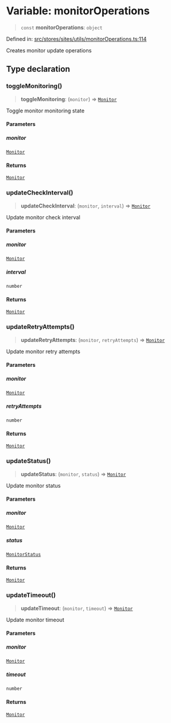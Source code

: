 # Variable: monitorOperations

> `const` **monitorOperations**: `object`

Defined in: [src/stores/sites/utils/monitorOperations.ts:114](https://github.com/Nick2bad4u/Uptime-Watcher/blob/dca5483e793478722cd3e6e125cafcec5fc771f0/src/stores/sites/utils/monitorOperations.ts#L114)

Creates monitor update operations

## Type declaration

### toggleMonitoring()

> **toggleMonitoring**: (`monitor`) => [`Monitor`](../../../../../../shared/types/interfaces/Monitor.md)

Toggle monitor monitoring state

#### Parameters

##### monitor

[`Monitor`](../../../../../../shared/types/interfaces/Monitor.md)

#### Returns

[`Monitor`](../../../../../../shared/types/interfaces/Monitor.md)

### updateCheckInterval()

> **updateCheckInterval**: (`monitor`, `interval`) => [`Monitor`](../../../../../../shared/types/interfaces/Monitor.md)

Update monitor check interval

#### Parameters

##### monitor

[`Monitor`](../../../../../../shared/types/interfaces/Monitor.md)

##### interval

`number`

#### Returns

[`Monitor`](../../../../../../shared/types/interfaces/Monitor.md)

### updateRetryAttempts()

> **updateRetryAttempts**: (`monitor`, `retryAttempts`) => [`Monitor`](../../../../../../shared/types/interfaces/Monitor.md)

Update monitor retry attempts

#### Parameters

##### monitor

[`Monitor`](../../../../../../shared/types/interfaces/Monitor.md)

##### retryAttempts

`number`

#### Returns

[`Monitor`](../../../../../../shared/types/interfaces/Monitor.md)

### updateStatus()

> **updateStatus**: (`monitor`, `status`) => [`Monitor`](../../../../../../shared/types/interfaces/Monitor.md)

Update monitor status

#### Parameters

##### monitor

[`Monitor`](../../../../../../shared/types/interfaces/Monitor.md)

##### status

[`MonitorStatus`](../../../../../../shared/types/type-aliases/MonitorStatus.md)

#### Returns

[`Monitor`](../../../../../../shared/types/interfaces/Monitor.md)

### updateTimeout()

> **updateTimeout**: (`monitor`, `timeout`) => [`Monitor`](../../../../../../shared/types/interfaces/Monitor.md)

Update monitor timeout

#### Parameters

##### monitor

[`Monitor`](../../../../../../shared/types/interfaces/Monitor.md)

##### timeout

`number`

#### Returns

[`Monitor`](../../../../../../shared/types/interfaces/Monitor.md)
